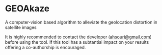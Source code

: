 # GEOAkaze
A computer-vision based algorithm to alleviate the geolocation distortion in satellite images

It is highly recommended to contact the developer (ahsouri@gmail.com) before using the tool. If this tool has a subtantial impact on your results offering a co-authorship is encouraged.
